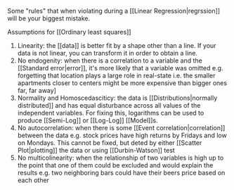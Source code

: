Some "rules" that when violating during a [[Linear Regression|regrssion]] will be your biggest mistake.

Assumptions for [[Ordinary least squares]]

1. Linearity: the [[data]] is better fit by a shape other than a line. If your data is not linear, you can transform it in order to  obtain a line.
2. No endogenity: when there is a correlation to a variable and the [[Standard error|error]], it's more likely that a variable was omitted e.g. forgetting that location plays a large role in real-state i.e. the smaller apartments closer to centers might be more expensive than bigger ones far, far away]
3. Normality and Homoscedasciticy: the data is [[Distributions|normally distributed]] and has equal disturbance across all values of the independent variables. For fixing this, logarithms can be used to produce [[Semi-Log]] or [[Log-Log]] [[Model]]s.
4. No autocorrelation: when there is some [[Event correlation|correlation]] between the data e.g. stock prices have high returns by Fridays and low on Mondays. This cannot be fixed, but deted by either [[Scatter Plot|plotting]] the data or using [[Durbin-Watson]] test
5. No multicolinearity: when the relationship of two variables is high up to the point that one of them could be excluded and would explain the results e.g. two neighboring bars could have their beers price based on each other